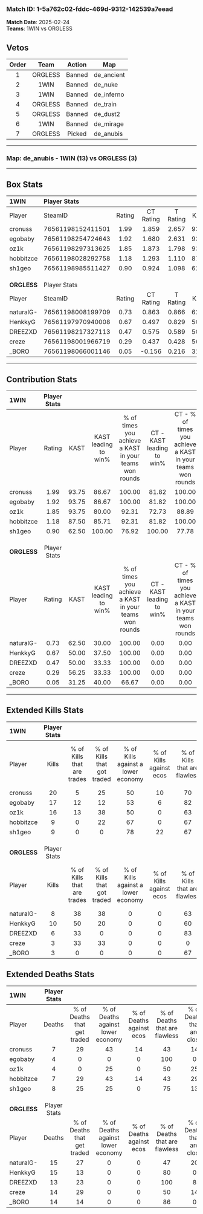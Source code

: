 ### Match ID: 1-5a762c02-fddc-469d-9312-142539a7eead  
**Match Date**: 2025-02-24  
**Teams**: 1WIN vs ORGLESS  

## Vetos  

| Order | Team | Action | Map |
| :---: | :--: | :----: | --- |
| 1 | ORGLESS | Banned | de_ancient |
| 2 | 1WIN | Banned | de_nuke |
| 3 | 1WIN | Banned | de_inferno |
| 4 | ORGLESS | Banned | de_train |
| 5 | ORGLESS | Banned | de_dust2 |
| 6 | 1WIN | Banned | de_mirage |
| 7 | ORGLESS | Picked | de_anubis |

---  

### **Map**: de_anubis - 1WIN (13) vs ORGLESS (3)  
---  

## Box Stats  

| **1WIN**    | Player Stats      |        |           |          |       |       |       |         |        |      |     |
| :- | :- | :-: | :-: | :-: | :-: | :-: | :-: | :-: | :-: | :-: | :-: |
| Player      | SteamID           | Rating | CT Rating | T Rating | KAST  |  ADR  | Kills | Assists | Deaths | K/D  | HS% |
| cronuss     | 76561198152411501 |  1.99  |   1.859   |  2.657   | 93.75 | 118.0 |  20   |    3    |   7    | 2.86 | 40  |
| egobaby     | 76561198254724643 |  1.92  |   1.680   |  2.631   | 93.75 | 112.9 |  17   |    4    |   4    | 4.25 | 41  |
| oz1k        | 76561198297313625 |  1.85  |   1.873   |  1.798   | 93.75 | 106.3 |  16   |    6    |   4    | 4.00 | 50  |
| hobbitzce   | 76561198028292758 |  1.18  |   1.293   |  1.110   | 87.50 | 62.9  |   9   |    4    |   7    | 1.29 | 44  |
| sh1geo      | 76561198985511427 |  0.90  |   0.924   |  1.098   | 62.50 | 46.8  |   9   |    2    |   8    | 1.13 | 22  |
|             |                   |        |           |          |       |       |       |         |        |      |     |
|             |                   |        |           |          |       |       |       |         |        |      |     |
|             |                   |        |           |          |       |       |       |         |        |      |     |
| **ORGLESS** | Player Stats      |        |           |          |       |       |       |         |        |      |     |
| Player      | SteamID           | Rating | CT Rating | T Rating | KAST  |  ADR  | Kills | Assists | Deaths | K/D  | HS% |
| naturalG-   | 76561198008199709 |  0.73  |   0.863   |  0.866   | 62.50 | 80.2  |   8   |    4    |   15   | 0.53 | 62  |
| HenkkyG     | 76561197970940008 |  0.67  |   0.497   |  0.829   | 50.00 | 62.2  |  10   |    0    |   15   | 0.67 | 80  |
| DREEZXD     | 76561198217327113 |  0.47  |   0.575   |  0.589   | 50.00 | 46.6  |   6   |    1    |   13   | 0.46 | 100 |
| creze       | 76561198001966719 |  0.29  |   0.437   |  0.428   | 56.25 | 34.1  |   3   |    2    |   14   | 0.21 | 33  |
| _BORO       | 76561198066001146 |  0.05  |  -0.156   |  0.216   | 31.25 | 21.4  |   3   |    0    |   14   | 0.21 | 100 |
---  

## Contribution Stats  

| **1WIN**    | Player Stats |       |                      |                                                        |                           |                                                             |                          |                                                            |
| :- | :-: | :-: | :-: | :-: | :-: | :-: | :-: | :-: |
| Player      |    Rating    | KAST  | KAST leading to win% | % of times you achieve a KAST in your teams won rounds | CT - KAST leading to win% | CT - % of times you achieve a KAST in your teams won rounds | T - KAST leading to win% | T - % of times you achieve a KAST in your teams won rounds |
| cronuss     |     1.99     | 93.75 |        86.67         |                         100.00                         |           81.82           |                           100.00                            |          100.00          |                           100.00                           |
| egobaby     |     1.92     | 93.75 |        86.67         |                         100.00                         |           81.82           |                           100.00                            |          100.00          |                           100.00                           |
| oz1k        |     1.85     | 93.75 |        80.00         |                         92.31                          |           72.73           |                            88.89                            |          100.00          |                           100.00                           |
| hobbitzce   |     1.18     | 87.50 |        85.71         |                         92.31                          |           81.82           |                           100.00                            |          100.00          |                           75.00                            |
| sh1geo      |     0.90     | 62.50 |        100.00        |                         76.92                          |          100.00           |                            77.78                            |          100.00          |                           75.00                            |
|             |              |       |                      |                                                        |                           |                                                             |                          |                                                            |
|             |              |       |                      |                                                        |                           |                                                             |                          |                                                            |
|             |              |       |                      |                                                        |                           |                                                             |                          |                                                            |
| **ORGLESS** | Player Stats |       |                      |                                                        |                           |                                                             |                          |                                                            |
| Player      |    Rating    | KAST  | KAST leading to win% | % of times you achieve a KAST in your teams won rounds | CT - KAST leading to win% | CT - % of times you achieve a KAST in your teams won rounds | T - KAST leading to win% | T - % of times you achieve a KAST in your teams won rounds |
| naturalG-   |     0.73     | 62.50 |        30.00         |                         100.00                         |           0.00            |                            0.00                             |          37.50           |                           100.00                           |
| HenkkyG     |     0.67     | 50.00 |        37.50         |                         100.00                         |           0.00            |                            0.00                             |          50.00           |                           100.00                           |
| DREEZXD     |     0.47     | 50.00 |        33.33         |                         100.00                         |           0.00            |                            0.00                             |          50.00           |                           100.00                           |
| creze       |     0.29     | 56.25 |        33.33         |                         100.00                         |           0.00            |                            0.00                             |          50.00           |                           100.00                           |
| _BORO       |     0.05     | 31.25 |        40.00         |                         66.67                          |           0.00            |                            0.00                             |          50.00           |                           66.67                            |
---  

## Extended Kills Stats  

| **1WIN**    | Player Stats |                            |                            |                                    |                         |                              |                                 |                                       |                    |           |
| :- | :-: | :-: | :-: | :-: | :-: | :-: | :-: | :-: | :-: | :-: |
| Player      |    Kills     | % of Kills that are trades | % of Kills that got traded | % of Kills against a lower economy | % of Kills against ecos | % of Kills that are flawless | % of Kills that are close duels | % of Kills that are assisted by flash | Pistol Round Kills | AWP Kills |
| cronuss     |      20      |             5              |             25             |                 50                 |           10            |              70              |               10                |                  15                   |         0          |     2     |
| egobaby     |      17      |             12             |             12             |                 53                 |            6            |              82              |                6                |                   0                   |         10         |     3     |
| oz1k        |      16      |             13             |             38             |                 50                 |            0            |              63              |                0                |                   0                   |         0          |     2     |
| hobbitzce   |      9       |             0              |             22             |                 67                 |            0            |              67              |               11                |                   0                   |         0          |     2     |
| sh1geo      |      9       |             0              |             0              |                 78                 |           22            |              67              |               22                |                   0                   |         0          |     1     |
|             |              |                            |                            |                                    |                         |                              |                                 |                                       |                    |           |
|             |              |                            |                            |                                    |                         |                              |                                 |                                       |                    |           |
|             |              |                            |                            |                                    |                         |                              |                                 |                                       |                    |           |
| **ORGLESS** | Player Stats |                            |                            |                                    |                         |                              |                                 |                                       |                    |           |
| Player      |    Kills     | % of Kills that are trades | % of Kills that got traded | % of Kills against a lower economy | % of Kills against ecos | % of Kills that are flawless | % of Kills that are close duels | % of Kills that are assisted by flash | Pistol Round Kills | AWP Kills |
| naturalG-   |      8       |             38             |             38             |                 0                  |            0            |              63              |                0                |                  13                   |         0          |     0     |
| HenkkyG     |      10      |             50             |             20             |                 0                  |            0            |              60              |               20                |                  10                   |         0          |     1     |
| DREEZXD     |      6       |             33             |             0              |                 0                  |            0            |              83              |                0                |                   0                   |         0          |     1     |
| creze       |      3       |             33             |             33             |                 0                  |            0            |              0               |               67                |                   0                   |         0          |     0     |
| _BORO       |      3       |             0              |             0              |                 0                  |            0            |              67              |               33                |                   0                   |         0          |     0     |
## Extended Deaths Stats  

| **1WIN**    | Player Stats |                             |                                   |                          |                               |                            |                           |               |
| :- | :-: | :-: | :-: | :-: | :-: | :-: | :-: | :-: |
| Player      |    Deaths    | % of Deaths that get traded | % of Deaths against lower economy | % of Deaths against ecos | % of Deaths that are flawless | % of Deaths that are close | % of Deaths while blinded | Deaths to AWP |
| cronuss     |      7       |             29              |                43                 |            14            |              43               |             14             |             0             |       0       |
| egobaby     |      4       |              0              |                 0                 |            0             |              100              |             0              |             0             |       0       |
| oz1k        |      4       |              0              |                25                 |            0             |              50               |             25             |            25             |       0       |
| hobbitzce   |      7       |             29              |                43                 |            14            |              43               |             29             |            14             |       0       |
| sh1geo      |      8       |             25              |                25                 |            0             |              75               |             13             |             0             |       0       |
|             |              |                             |                                   |                          |                               |                            |                           |               |
|             |              |                             |                                   |                          |                               |                            |                           |               |
|             |              |                             |                                   |                          |                               |                            |                           |               |
| **ORGLESS** | Player Stats |                             |                                   |                          |                               |                            |                           |               |
| Player      |    Deaths    | % of Deaths that get traded | % of Deaths against lower economy | % of Deaths against ecos | % of Deaths that are flawless | % of Deaths that are close | % of Deaths while blinded | Deaths to AWP |
| naturalG-   |      15      |             27              |                 0                 |            0             |              47               |             20             |             0             |       1       |
| HenkkyG     |      15      |             13              |                 0                 |            0             |              80               |             0              |             0             |       1       |
| DREEZXD     |      13      |             23              |                 0                 |            0             |              100              |             8              |             0             |       4       |
| creze       |      14      |             29              |                 0                 |            0             |              50               |             14             |             7             |       2       |
| _BORO       |      14      |             14              |                 0                 |            0             |              86               |             0              |            14             |       2       |
